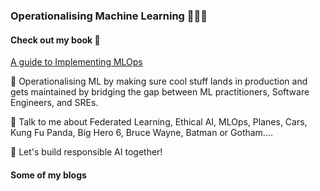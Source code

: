 ### Operationalising Machine Learning 🙇🏻‍♂️

#### Check out my book 📘
[A guide to Implementing MLOps](https://link.springer.com/book/10.1007/978-3-031-82010-6)

👋 Operationalising ML by making sure cool stuff lands in production and gets maintained by bridging the gap between ML practitioners, Software Engineers, and SREs.

🔭 Talk to me about Federated Learning, Ethical AI, MLOps, Planes, Cars, Kung Fu Panda, Big Hero 6, Bruce Wayne, Batman or Gotham....

🚀 Let's build responsible AI together!

#### Some of my blogs
<!-- BLOG-POST-LIST:START -->
<!-- BLOG-POST-LIST:END -->
